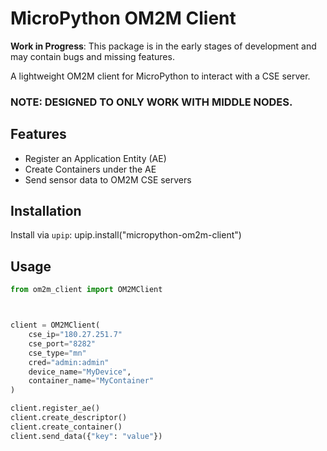 # MicroPython OM2M Client

**Work in Progress**: This package is in the early stages of development and may contain bugs and missing features.

A lightweight OM2M client for MicroPython to interact with a CSE server.
### NOTE: DESIGNED TO ONLY WORK WITH MIDDLE NODES.

## Features
- Register an Application Entity (AE)
- Create Containers under the AE
- Send sensor data to OM2M CSE servers

## Installation
Install via `upip`:
upip.install("micropython-om2m-client")
## Usage
```python
from om2m_client import OM2MClient



client = OM2MClient(
    cse_ip="180.27.251.7"
    cse_port="8282"
    cse_type="mn"
    cred="admin:admin"
    device_name="MyDevice",
    container_name="MyContainer"
)

client.register_ae()
client.create_descriptor()
client.create_container()
client.send_data({"key": "value"})
```